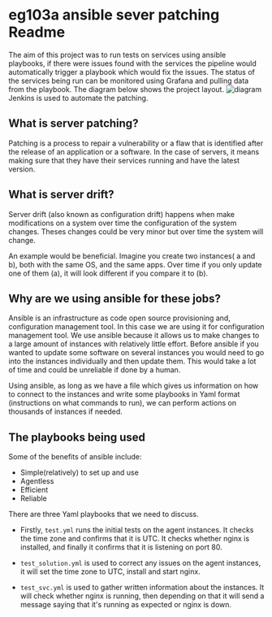 # eg103a ansible sever patching Readme
The aim of this project was to run tests on services using ansible playbooks, if there were issues found with the services the pipeline would automatically trigger a playbook which would fix the issues. The status of the services being run can be monitored using Grafana and pulling data from the playbook. The diagram below shows the project layout.
![diagram](https://cdn.discordapp.com/attachments/958316995156267068/963098096433262612/unknown.png)
Jenkins is used to automate the patching.

## What is server patching?
Patching is a process to repair a vulnerability or a flaw that is identified after the release of an application or a software. In the case of servers, it means making sure that they have their services running and have the latest version.

## What is server drift?
Server drift (also known as configuration drift) happens when make modifications on a system over time the configuration of the system changes. Theses changes could be very minor but over time the system will change. 

An example would be beneficial. Imagine you create two instances( a and b), both with the same OS, and the same apps. Over time if you only update one of them (a), it will look different if you compare it to (b).

## Why are we using ansible for these jobs?
Ansible is an infrastructure as code open source provisioning and, configuration management tool. In this case we are using it for configuration management tool. We use ansible because it allows us to make changes to a large amount of instances with relatively little effort. Before ansible if you wanted to update some software on several instances you would need to go into the instances individually and then update them. This would take a lot of time and could be unreliable if done by a human.

Using ansible, as long as we have a file which gives us information on how to connect to the instances and write some playbooks in Yaml format (instructions on what commands to run), we can perform actions on thousands of instances if needed.

## The playbooks being used

Some of the benefits of ansible include:
- Simple(relatively) to set up and use
- Agentless 
- Efficient
- Reliable

There are three Yaml playbooks that we need to discuss. 

- Firstly, `test.yml` runs the initial tests on the agent instances. It checks the time zone and confirms that it is UTC. It checks whether nginx is installed, and finally it confirms that it is listening on port 80.

- `test_solution.yml` is used to correct any issues on the agent instances, it will set the time zone to UTC, install and start nginx.

- `test_svc.yml` is used to gather written information about the instances. It will check whether nginx is running, then depending on that it will send a message saying that it's running as expected or nginx is down.
